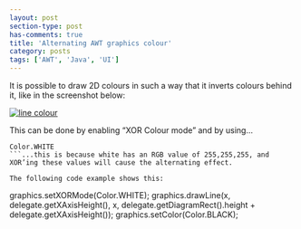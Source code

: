 ```yaml
---
layout: post
section-type: post
has-comments: true
title: 'Alternating AWT graphics colour'
category: posts
tags: ['AWT', 'Java', 'UI']
---
```


It is possible to draw 2D colours in such a way that it inverts colours behind it, like in the screenshot below:

[![line colour](http://anthonythecoder.files.wordpress.com/2013/06/line-colour.png)](http://anthonythecoder.files.wordpress.com/2013/06/line-colour.png)

This can be done by enabling “XOR Colour mode” and by using...

```
Color.WHITE
```...this is because white has an RGB value of 255,255,255, and XOR’ing these values will cause the alternating effect.

The following code example shows this:

```
graphics.setXORMode(Color.WHITE);
graphics.drawLine(x, delegate.getXAxisHeight(), x, delegate.getDiagramRect().height + delegate.getXAxisHeight());
graphics.setColor(Color.BLACK);
```Don’t forget to save the previous colour (using graphics.getColor())and then reset it after drawing this alternative-coloured line.